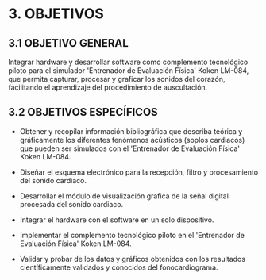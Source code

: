 # 3. OBJETIVOS

## 3.1 OBJETIVO GENERAL

Integrar hardware y desarrollar software como complemento tecnológico piloto para el simulador 'Entrenador de Evaluación Física' Koken LM-084, que permita capturar, procesar y graficar los sonidos del corazón, facilitando el aprendizaje del procedimiento de auscultación.

## 3.2 OBJETIVOS ESPECÍFICOS

* Obtener y recopilar información bibliográfica que describa teórica y gráficamente los diferentes fenómenos acústicos (soplos cardiacos) que pueden ser simulados con el 'Entrenador de Evaluación Física' Koken LM-084.

* Diseñar el esquema electrónico para la recepción, filtro y procesamiento del sonido cardiaco.

* Desarrollar el módulo de visualización grafica de la señal digital procesada del sonido cardiaco.

* Integrar el hardware con el software en un solo dispositivo.

* Implementar el complemento tecnológico piloto en el 'Entrenador de Evaluación Física' Koken LM-084.

* Validar y probar de los datos y gráficos obtenidos con los resultados científicamente validados y conocidos del fonocardiograma.


